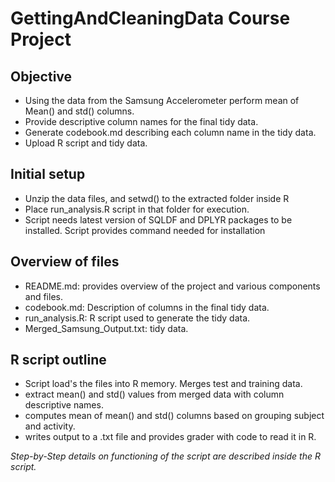 GettingAndCleaningData Course Project
=====================================

Objective
-----------------------------------
- Using the data from the Samsung Accelerometer perform mean of Mean() and std() columns.
- Provide descriptive column names for the final tidy data.
- Generate codebook.md describing each column name in the tidy data.
- Upload R script and tidy data.

Initial setup
------------------------------------
- Unzip the data files, and setwd() to the extracted folder inside R 
- Place run_analysis.R script in that folder for execution.
- Script needs latest version of SQLDF and DPLYR packages to be installed. Script provides command needed for installation

Overview of files
------------------------------------
- README.md: provides overview of the project and various components and files.
- codebook.md: Description of columns in the final tidy data.
- run_analysis.R: R script used to generate the tidy data.
- Merged_Samsung_Output.txt: tidy data.

R script outline
------------------------------------
- Script load's the files into R memory. Merges test and training data.
- extract mean() and std() values from merged data with column descriptive names.
- computes mean of mean() and std() columns based on  grouping subject and activity.
- writes output to a .txt file and provides grader with code to read it in R.

*Step-by-Step details on functioning of the script are described inside the R script.*